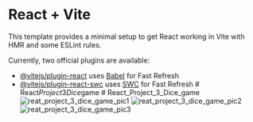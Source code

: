 # React + Vite

This template provides a minimal setup to get React working in Vite with HMR and some ESLint rules.

Currently, two official plugins are available:

- [@vitejs/plugin-react](https://github.com/vitejs/vite-plugin-react/blob/main/packages/plugin-react/README.md) uses [Babel](https://babeljs.io/) for Fast Refresh
- [@vitejs/plugin-react-swc](https://github.com/vitejs/vite-plugin-react-swc) uses [SWC](https://swc.rs/) for Fast Refresh
#   R e a c t _ P r o j e c t _ 3 _ D i c e _ g a m e 
 
 # React_Project_3_Dice_game
![reat_project_3_dice_game_pic1](https://github.com/AbhijitPramanick/React_Project_3_Dice_game/assets/129258375/7be5b421-e971-4140-be9d-f61465dbabdc)
![reat_project_3_dice_game_pic2](https://github.com/AbhijitPramanick/React_Project_3_Dice_game/assets/129258375/28f39bca-e500-4bae-9935-aa968eac2e58)
![reat_project_3_dice_game_pic3](https://github.com/AbhijitPramanick/React_Project_3_Dice_game/assets/129258375/d977854e-a24b-498c-bfec-7c9899418216)

